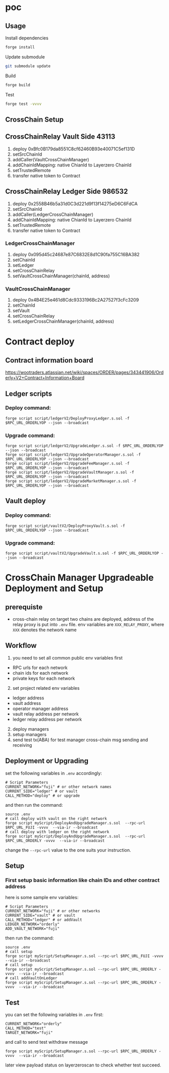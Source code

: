 # poc

## Usage

Install dependencies

```sh
forge install
```

Update submodule

```sh
git submodule update
```

Build

```sh
forge build
```

Test

```sh
forge test -vvvv
```

## CrossChain Setup

## CrossChainRelay Vault Side 43113

1. deploy 0xBfc0B179da8551C8cf62460B93e40071C5ef131D
2. setSrcChainId
3. addCaller(VaultCrossChainManager)
4. addChainIdMapping: native ChianId to Layerzero ChainId
5. setTrustedRemote
6. transfer native token to Contract

## CrossChainRelay Ledger Side 986532

1. deploy 0x2558B46b5a31d0C3d221d9f13f14275eD6C6FdCA
2. setSrcChainId
3. addCaller(LedgerCrossChainManager)
4. addChainIdMapping: native ChianId to Layerzero ChainId
5. setTrustedRemote
6. transfer native token to Contract

### LedgerCrossChainManager

1. deploy 0x095d45c24687e87C6832E8d1C90fa755C16BA382
2. setChainId
3. setLedger
4. setCrossChainRelay
5. setVaultCrossChainManager(chainId, address)

### VaultCrossChainManager

1. deploy 0x4B4E25e461d8Cdc9333196Bc2A27527f3cFc3209
2. setChainId
3. setVault
4. setCrossChainRelay
5. setLedgerCrossChainManager(chainId, address)

# Contract deploy

## Contract information board

https://wootraders.atlassian.net/wiki/spaces/ORDER/pages/343441906/Orderly+V2+Contract+Information+Board

## Ledger scripts

### Deploy command:

```shell
forge script script/ledgerV2/DeployProxyLedger.s.sol -f $RPC_URL_ORDERLYOP --json --broadcast
```

### Upgrade command:

```shell
forge script script/ledgerV2/UpgradeLedger.s.sol -f $RPC_URL_ORDERLYOP --json --broadcast
forge script script/ledgerV2/UpgradeOperatorManager.s.sol -f $RPC_URL_ORDERLYOP --json --broadcast
forge script script/ledgerV2/UpgradeFeeManager.s.sol -f $RPC_URL_ORDERLYOP --json --broadcast
forge script script/ledgerV2/UpgradeVaultManager.s.sol -f $RPC_URL_ORDERLYOP --json --broadcast
forge script script/ledgerV2/UpgradeMarketManager.s.sol -f $RPC_URL_ORDERLYOP --json --broadcast
```

## Vault deploy

### Deploy command:

```shell
forge script script/vaultV2/DeployProxyVault.s.sol -f $RPC_URL_ORDERLYOP --json --broadcast
```

### Upgrade command:

```shell
forge script script/vaultV2/UpgradeVault.s.sol -f $RPC_URL_ORDERLYOP --json --broadcast
```

# CrossChain Manager Upgradeable Deployment and Setup

## prerequiste

- cross-chain relay on target two chains are deployed, address of the relay proxy is put into `.env` file. env variables are `XXX_RELAY_PROXY`, where `XXX` denotes the network name

## Workflow

1. you need to set all common public env variables first

- RPC urls for each network
- chain ids for each network
- private keys for each network

2. set project related env variables

- ledger address
- vault address
- operator manager address
- vault relay address per network
- ledger relay address per network

2. deploy managers
3. setup managers
4. send test tx(ABA) for test manager cross-chain msg sending and receiving

## Deployment or Upgrading

set the following variables in `.env` accordingly:

```shell
# Script Parameters
CURRENT_NETWORK="fuji" # or other network names
CURRENT_SIDE="ledger" # or vault
CALL_METHOD="deploy" # or upgrade
```

and then run the command:

```shell
source .env
# call deploy with vault on the right network
forge script myScript/DeployAndUpgradeManager.s.sol  --rpc-url $RPC_URL_FUJI -vvvv  --via-ir --broadcast
# call deploy with ledger on the right network
forge script myScript/DeployAndUpgradeManager.s.sol  --rpc-url $RPC_URL_ORDERLY -vvvv  --via-ir --broadcast
```

change the `--rpc-url` value to the one suits your instruction.

## Setup

### First setup basic information like chain IDs and other contract address

here is some sample env variables:

```shell
# Script Parameters
CURRENT_NETWORK="fuji" # or other networks
CURRENT_SIDE="vault" # or vault
CALL_METHOD="ledger" # or addVault
LEDGER_NETWORK="orderly"
ADD_VAULT_NETWORK="fuji"
```

then run the command:

```shell
source .env
# call setup
forge script myScript/SetupManager.s.sol --rpc-url $RPC_URL_FUJI -vvvv  --via-ir --broadcast
# call setup
forge script myScript/SetupManager.s.sol --rpc-url $RPC_URL_ORDERLY -vvvv  --via-ir --broadcast
# call addVaultOnLedger
forge script myScript/SetupManager.s.sol --rpc-url $RPC_URL_ORDERLY -vvvv  --via-ir --broadcast
```

## Test

you can set the following variables in `.env` first:

```shell
CURRENT_NETWORK="orderly"
CALL_METHOD="test"
TARGET_NETWORK="fuji"
```

and call to send test withdraw message

```shell
forge script myScript/SetupManager.s.sol --rpc-url $RPC_URL_ORDERLY -vvvv  --via-ir --broadcast
```

later view payload status on layerzeroscan to check whether test succeed.
